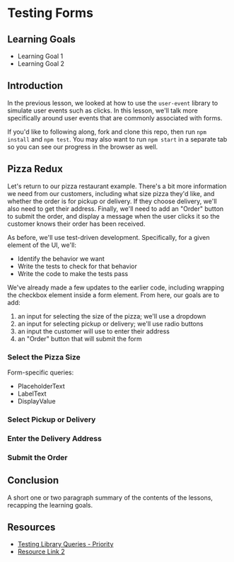 # Testing Forms

## Learning Goals

- Learning Goal 1
- Learning Goal 2

## Introduction

In the previous lesson, we looked at how to use the `user-event` library to
simulate user events such as clicks. In this lesson, we'll talk more
specifically around user events that are commonly associated with forms.

If you'd like to following along, fork and clone this repo, then run `npm
install` and `npm test`. You may also want to run `npm start` in a separate tab
so you can see our progress in the browser as well.

## Pizza Redux

Let's return to our pizza restaurant example. There's a bit more information we
need from our customers, including what size pizza they'd like, and whether the
order is for pickup or delivery. If they choose delivery, we'll also need to get
their address. Finally, we'll need to add an "Order" button to submit the order,
and display a message when the user clicks it so the customer knows their order
has been received.

As before, we'll use test-driven development. Specifically, for a given element
of the UI, we'll:

- Identify the behavior we want
- Write the tests to check for that behavior
- Write the code to make the tests pass

We've already made a few updates to the earlier code, including wrapping the
checkbox element inside a form element. From here, our goals are to add:

1. an input for selecting the size of the pizza; we'll use a dropdown
2. an input for selecting pickup or delivery; we'll use radio buttons
3. an input the customer will use to enter their address
4. an "Order" button that will submit the form

### Select the Pizza Size

Form-specific queries:

- PlaceholderText
- LabelText
- DisplayValue

### Select Pickup or Delivery


### Enter the Delivery Address


### Submit the Order



## Conclusion

A short one or two paragraph summary of the contents of the lessons, recapping
the learning goals.

## Resources

- [Testing Library Queries - Priority](https://testing-library.com/docs/queries/about/#priority)
- [Resource Link 2](example.com)

